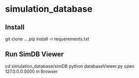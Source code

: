 # simulation_database

## Install
git clone ...
pip install -r requerements.txt

## Run SimDB Viewer
cd simulation_database/simDB
python databaseViewer.py
open 127.0.0.0:5000 in Browser
